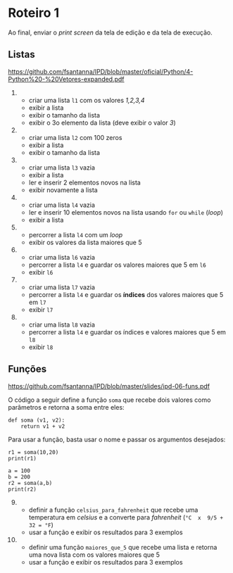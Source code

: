 <meta http-equiv="Content-Type" content="text/html; charset=UTF-8"/></p>        

Roteiro 1
=========

Ao final, enviar o *print screen* da tela de edição e da tela de execução.

Listas
------

<https://github.com/fsantanna/IPD/blob/master/oficial/Python/4-Python%20-%20Vetores-expanded.pdf>

1.
    - criar uma lista `l1` com os valores *1,2,3,4*
    - exibir a lista
    - exibir o tamanho da lista
    - exibir o 3o elemento da lista (deve exibir o valor *3*)
2.  
    - criar uma lista `l2` com 100 zeros
    - exibir a lista
    - exibir o tamanho da lista
3.  
    - criar uma lista `l3` vazia
    - exibir a lista
    - ler e inserir 2 elementos novos na lista
    - exibir novamente a lista
4.
    - criar uma lista `l4` vazia
    - ler e inserir 10 elementos novos na lista usando
      `for` ou `while` (*loop*)
    - exibir a lista
5.  
    - percorrer a lista `l4` com um *loop*
    - exibir os valores da lista maiores que 5
6.
    - criar uma lista `l6` vazia
    - percorrer a lista `l4` e guardar os valores maiores que 5 em `l6`
    - exibir `l6`
7.
    - criar uma lista `l7` vazia
    - percorrer a lista `l4` e guardar os **índices** dos valores maiores que 5
      em `l7`
    - exibir `l7`
8.
    - criar uma lista `l8` vazia
    - percorrer a lista `l4` e guardar os índices e valores maiores que 5 em `l8`
    - exibir `l8`

Funções
-------

<https://github.com/fsantanna/IPD/blob/master/slides/ipd-06-funs.pdf>

O código a seguir define a função `soma` que recebe dois valores como
parâmetros e retorna a soma entre eles:

```
def soma (v1, v2):
    return v1 + v2
```

Para usar a função, basta usar o nome e passar os argumentos desejados:

```
r1 = soma(10,20)
print(r1)

a = 100
b = 200
r2 = soma(a,b)
print(r2)
```

9.
    - definir a função `celsius_para_fahrenheit` que recebe uma temperatura
      em *celsius* e a converte para *fahrenheit* (`°C  x  9/5 + 32 = °F`)
    - usar a função e exibir os resultados para 3 exemplos

10.
    - definir uma função `maiores_que_5` que recebe uma lista e retorna uma
      nova lista com os valores maiores que 5
    - usar a função e exibir os resultados para 3 exemplos

